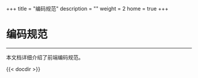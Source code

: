 +++
title = "编码规范"
description = ""
weight = 2
home = true
+++

# 编码规范
---
本文档详细介绍了前端编码规范。

{{< docdir >}}